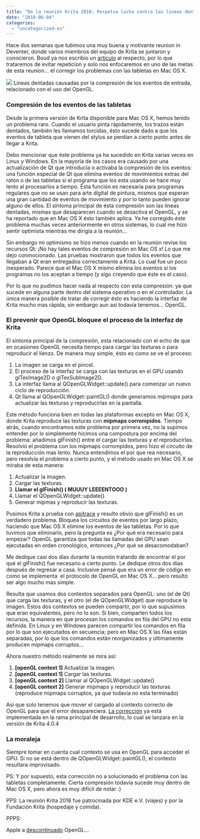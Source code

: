 ```yaml
---
title: "De la reunión Krita 2018: Perpetua lucha contra las lineas dentadas en Mac OS X"
date: "2018-06-04"
categories: 
  - "uncategorized-es"
---
```


Hace dos semanas que tubimos una muy buena y motivante reunion in Deventer, donde varios miembros del equipo de Krita se juntaron y conocieron. Boud ya nos escribio un [artículo](https://krita.org/en/item/krita-2018-sprint-report) al respecto, por lo que trataremos de evitar repeticion y solo nos enfocaremos en uno de las metas de esta reunion... el corregir los problemas con las tabletas en Mac OS X.

[![](/images/posts/2018/krita_jagged_lines_on_osx.png)](https://krita.org/wp-content/uploads/2018/06/krita_jagged_lines_on_osx.png) Lineas dentadas causadas por la compresión de los eventos de entrada, relacionado con el uso del OpenGL.

### Compresión de los eventos de las tabletas

Desde la primera versión de Krita disponible para Mac OS X, hemos tenido un problema raro. Cuando el usuario pinta rápidamente, los trazos están dentados, también les llamamos torcidas, ésto sucede dado a que los eventos de tableta que vienen del stylus se perdían a cierto punto antes de llegar a Krita.

Debo mencionar que éste problema ya ha sucedido en Krita varias veces en Linux y Windows. En la mayoría de los casos era causado por una actualización de Qt que introducía o activaba la compresión de los eventos: una función especial de Qt que elimina eventos de movimientos extras del ratón o de las tabletas si el programa que los esta usando se hace muy lento al procesarlos a tiempo. Ésta función es necesaria para programas regulares que no se usan para arte digital de pintura, mismos que esperan una gran cantidad de eventos de movimiento y por lo tanto pueden ignorar alguno de ellos. El síntoma principal de ésta compresión son las lineas dentadas, mismas que desaparecen cuando se desactiva el OpenGL, y se ha reportado que en Mac OS X ésto también aplica. Ya he corregido éste problema muchas veces anteriormente en otros sistemas, lo cual me hizo sentir optimista mientras me dirigía a la reunión...

Sin embargo mi optimismo se hizo menos cuando en la reunión revise los recursos Qt: ¡No hay tales eventos de compresión en Mac OS x! Lo que me dejo conmocionado. Las pruebas mostraron que todos los eventos que llegaban a Qt eran entregados correctamente a Krita. Lo cual fue un poco inesperado. Parece que el Mac OS X mismo elimina los eventos si los programas no los aceptan a tiempo (y sigo creyendo que éste es el caso).

Por lo que no pudimos hacer nada al respecto con esta compresión: ya que sucede en alguna parte dentro del sistema operativo o en el controlador. La única manera posible de tratar de corregir ésto es haciendo la interfaz de Krita mucho mas rápida, sin embargo aun así todavía tenemos... OpenGL.

### El prevenir que OpenGL bloquee el proceso de la interfaz de Krita

El síntoma principal de la compresión, esta relacionado con el echo de que en ocasiones OpenGL necesita tiempo para cargar las texturas o para reproducir el lienzo. De manera muy simple, ésto es como se ve el proceso:

1. La imagen se carga en el pincel.
2. El proceso de la interfaz se carga con las texturas en el GPU usando glTexImage2D o glTexSubImage2D.
3. La interfaz llama al QOpenGLWidget::update() para comenzar un nuevo ciclo de reproducción.
4. Qt llama al QOpenGLWidget::paintGL() donde generamos _mipmaps_ para actualizar las texturas y reproducirlas en la pantalla.

Este método funciona bien en todas las plataformas excepto en Mac OS X, donde Krita reproduce las texturas con **mipmaps corrompidos**. Tiempo atrás, cuando encontramos este problema por primera vez, no la supimos entender por lo simplemente hicimos una compostura por encima del problema: añadimos glFinish() entre el cargar las texturas y el reproducirlas. Resolvió el problema con los mipmaps corrompidos, pero hizo el circuito de la reproducción mas lento. Nunca entendimos el por que rea necesario, pero resolvía el problema a cierto punto, y el método usado en Mac OS X se miraba de esta manera:

1. Actualizar la imagen.
2. Cargar las texturas.
3. **Llamar el glFinish() ( MUUUY LEEEENTOOO )**
4. Llamar el QOpenGLWidget::update()
5. Generar mipmas y reproducir las texturas.

Pusimos Krita a prueba con [apitrace](https://github.com/apitrace/apitrace) y resulto obvio que glFinish() es un verdadero problema. Bloquea los circuitos de eventos por largo plazo, haciendo que Mac OS X elimine los eventos de las tabletas. Por lo que tuvimos que eliminarlo, pero la pregunta es ¿Por qué era necesario para empezar? OpenGL garantiza que todas las llamadas del GPU sean ejecutadas en orden cronológico, entonces ¿Por qué se desacomodaban?

Me dedique casi dos días durante la reunión tratando de encontrar el por qué el glFinish() fue necesario a cierto punto. Le dedique otros dos días después de regresar a casa. Inclusive pensé que era un error de código en como se implementa  el protocolo de OpenGL en Mac OS X... pero resultó ser algo mucho mas simple.

Resulta que usamos dos contextos separados para OpenGL: uno (el de Qt) que carga las texturas, y el otro (el de QOpenGLWidget) que reproduce la imagen. Estos dos contextos se pueden compartir, por lo que supusimos que eran equivalentes, pero no lo son. Si bien, comparten todos los recursos, la manera en que procesan los comandos en fila del GPU no esta definida. En Linux y en Windows parecen compartir los comandos en fila por lo que son ejecutados en secuencia; pero en Mac OS X las filas están separadas, por lo que los comandos están reorganizados y últimamente producen mipmaps corruptos...

Ahora nuestro método realmente se mira así:

1. **\[openGL context 1\]** Actualizar la imagen.
2. **\[openGL context 1\]** Cargar las texturas.
3. **\[openGL context 2\]** Llamar al QOpenGLWidget::update()
4. **\[openGL context 2\]** Generar mipmaps y reproducir las texturas (reproduce mipmaps corruptos, ya que todavía no esta terminado)

Así que solo tenemos que mover el cargado al contexto correcto de OpenGL para que el error desapareciera. [La corrección](https://phabricator.kde.org/R37:fb43d4e5be6112c7d9df2ee3f33697d07a614ca6) ya está implementada en la rama principal de desarrollo, lo cual se lanzara en la versión de Krita 4.0.4

### La moraleja

Siempre tomar en cuenta cual contexto se usa en OpenGL para acceder el GPU. Si no se está dentro de QOpenGLWidget::paintGL(), el contexto resultara improvisado.

PS: Y por supuesto, esta corrección no a solucionado el problema con las tabletas completamente. Cierta compresión todavía sucede muy dentro de Mac OS X, pero ahora es muy difícil de notar :)

PPS: La reunión Krita 2018 fue patrocinada por KDE e.V. (viajes) y por la Fundación Krita (hospedaje y comida).

PPPS:

Apple a [descontinuado](https://developer.apple.com/macos/whats-new/) OpenGL...
